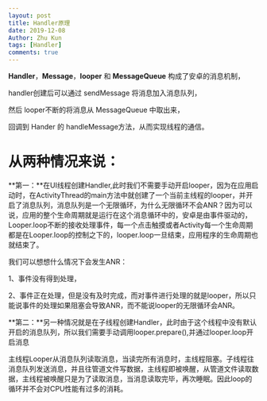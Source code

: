 ```yaml
---
layout: post
title: Handler原理
date: 2019-12-08
Author: Zhu Kun
tags: [Handler]
comments: true
---
```


**Handler**，**Message**，**looper** 和 **MessageQueue** 构成了安卓的消息机制，

handler创建后可以通过 sendMessage 将消息加入消息队列，

然后 looper不断的将消息从 MessageQueue 中取出来，

回调到 Hander 的 handleMessage方法，从而实现线程的通信。

# 从两种情况来说：

**第一：**在UI线程创建Handler,此时我们不需要手动开启looper，因为在应用启动时，在ActivityThread的main方法中就创建了一个当前主线程的looper，并开启了消息队列，消息队列是一个无限循环，为什么无限循环不会ANR？因为可以说，应用的整个生命周期就是运行在这个消息循环中的，安卓是由事件驱动的，Looper.loop不断的接收处理事件，每一个点击触摸或者Activity每一个生命周期都是在Looper.loop的控制之下的，looper.loop一旦结束，应用程序的生命周期也就结束了。

我们可以想想什么情况下会发生ANR：

1、事件没有得到处理，

2、事件正在处理，但是没有及时完成，而对事件进行处理的就是looper，所以只能说事件的处理如果阻塞会导致ANR，而不能说looper的无限循环会ANR。

 

**第二：**另一种情况就是在子线程创建Handler，此时由于这个线程中没有默认开启的消息队列，所以我们需要手动调用looper.prepare(),并通过looper.loop开启消息

 主线程Looper从消息队列读取消息，当读完所有消息时，主线程阻塞。子线程往消息队列发送消息，并且往管道文件写数据，主线程即被唤醒，从管道文件读取数据，主线程被唤醒只是为了读取消息，当消息读取完毕，再次睡眠。因此loop的循环并不会对CPU性能有过多的消耗。